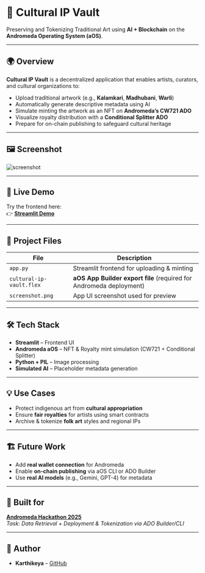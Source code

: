 
# 🎨 Cultural IP Vault

Preserving and Tokenizing Traditional Art using **AI + Blockchain** on the **Andromeda Operating System (aOS)**.

---

## 🌍 Overview

**Cultural IP Vault** is a decentralized application that enables artists, curators, and cultural organizations to:

- Upload traditional artwork (e.g., **Kalamkari**, **Madhubani**, **Warli**)
- Automatically generate descriptive metadata using AI  
- Simulate minting the artwork as an NFT on **Andromeda’s CW721 ADO**  
- Visualize royalty distribution with a **Conditional Splitter ADO**
- Prepare for on-chain publishing to safeguard cultural heritage

---

## 🖼️ Screenshot

![screenshot](screenshot.png)

---

## 🚀 Live Demo

Try the frontend here:  
👉 [**Streamlit Demo**](https://cultural-ip-vault-ghbzzkmdrfdndsabffnkij.streamlit.app/)

---

## 📂 Project Files

| File                       | Description                                     |
|----------------------------|-------------------------------------------------|
| `app.py`                   | Streamlit frontend for uploading & minting     |
| `cultural-ip-vault.flex`   | **aOS App Builder export file** (required for Andromeda deployment) |
| `screenshot.png`           | App UI screenshot used for preview              |

---

## 🛠️ Tech Stack

- **Streamlit** – Frontend UI
- **Andromeda aOS** – NFT & Royalty mint simulation (CW721 + Conditional Splitter)
- **Python + PIL** – Image processing
- **Simulated AI** – Placeholder metadata generation

---

## 💡 Use Cases

- Protect indigenous art from **cultural appropriation**
- Ensure **fair royalties** for artists using smart contracts
- Archive & tokenize **folk art** styles and regional IPs

---

## 🏗️ Future Work

- Add **real wallet connection** for Andromeda
- Enable **on-chain publishing** via aOS CLI or ADO Builder
- Use **real AI models** (e.g., Gemini, GPT-4) for metadata

---

## 🤝 Built for

**[Andromeda Hackathon 2025](https://console.andromedaprotocol.io)**  
_Task: Data Retrieval + Deployment & Tokenization via ADO Builder/CLI_

---

## 👤 Author

- **Karthikeya** – [GitHub](https://github.com/Karthikeya172001)  
